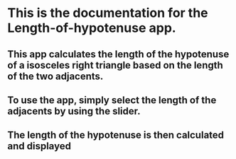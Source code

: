 # This is the documentation for the Length-of-hypotenuse app. 

## This app calculates the length of the hypotenuse of a isosceles right triangle based on the length of the two adjacents. 

## To use the app, simply select the length of the adjacents by using the slider. 

## The length of the hypotenuse is then calculated and displayed 